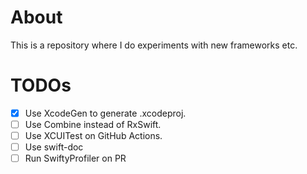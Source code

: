 # About
This is a repository where I do experiments with new frameworks etc.

# TODOs
- [x] Use XcodeGen to generate .xcodeproj.
- [ ] Use Combine instead of RxSwift.
- [ ] Use XCUITest on GitHub Actions.
- [ ] Use swift-doc
- [ ] Run SwiftyProfiler on PR
